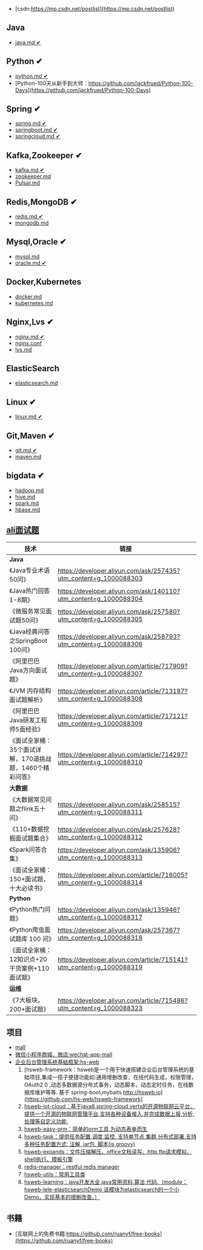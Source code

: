 - [csdn:https://mp.csdn.net/postlist](https://mp.csdn.net/postlist)

## Java
- [java.md ✔](https://github.com/Panl99/codebook/blob/master/java/java.md)

## Python ✔
- [python.md ✔](https://github.com/Panl99/codebook/blob/master/python/python.md)
- [Python-100天从新手到大师：https://github.com/jackfrued/Python-100-Days](https://github.com/jackfrued/Python-100-Days)

## Spring ✔
- [spring.md ✔](https://github.com/Panl99/codebook/tree/master/spring_boot_cloud/spring.md)
- [springboot.md ✔](https://github.com/Panl99/codebook/tree/master/spring_boot_cloud/springboot.md)
- [springcloud.md ✔](https://github.com/Panl99/codebook/tree/master/spring_boot_cloud/springcloud.md)

## Kafka,Zookeeper ✔
- [kafka.md ✔](https://github.com/Panl99/codebook/blob/master/kafka_zookeeper_Pulsar/kafka.md)
- [zookeeper.md](https://github.com/Panl99/codebook/blob/master/kafka_zookeeper_Pulsar/zookeeper.md)
- [Pulsar.md](https://github.com/Panl99/codebook/blob/master/kafka_zookeeper_Pulsar/Pulsar.md)

## Redis,MongoDB ✔
- [redis.md ✔](https://github.com/Panl99/codebook/blob/master/redis_mongodb/redis.md)
- [mongodb.md](https://github.com/Panl99/codebook/blob/master/redis_mongodb/mongodb.md)

## Mysql,Oracle ✔
- [mysql.md](https://github.com/Panl99/codebook/blob/master/mysql_oracle/mysql.md)
- [oracle.md ✔](https://github.com/Panl99/codebook/blob/master/mysql_oracle/oracle.md)

## Docker,Kubernetes
- [docker.md](https://github.com/Panl99/codebook/blob/master/docker_kubernetes/docker.md)
- [kubernetes.md](https://github.com/Panl99/codebook/blob/master/docker_kubernetes/kubernetes.md)

## Nginx,Lvs ✔
- [nginx.md ✔](https://github.com/Panl99/codebook/blob/master/nginx_lvs/nginx.md)
- [nginx.conf](https://github.com/Panl99/codebook/blob/master/nginx_lvs/nginx.conf)
- [lvs.md](https://github.com/Panl99/codebook/blob/master/nginx_lvs/lvs.md)

## ElasticSearch
- [elasticsearch.md](https://github.com/Panl99/codebook/blob/master/elasticsearch/elasticsearch.md)

## Linux ✔
- [linux.md ✔](https://github.com/Panl99/codebook/blob/master/linux/linux.md)

## Git,Maven ✔
- [git.md ✔](https://github.com/Panl99/codebook/blob/master/git_maven/git.md)
- [maven.md](https://github.com/Panl99/codebook/blob/master/git_maven/maven.md)

## bigdata ✔
- [hadoop.md](https://github.com/Panl99/codebook/blob/master/bigdata/hadoop.md)
- [hive.md](https://github.com/Panl99/codebook/blob/master/bigdata/hive.md)
- [spark.md](https://github.com/Panl99/codebook/blob/master/bigdata/spark.md)
- [hbase.md](https://github.com/Panl99/codebook/blob/master/bigdata/hbase.md)

## [ali面试题](https://files.alicdn.com/tpsservice/569551994992fac384988407af9c02a8.pdf)
技术 | 链接 
----|----
**Java** | 
《Java专业术语50问》 | https://developer.aliyun.com/ask/257435?utm_content=g_1000088303
《Java热门回答1-8期》 | https://developer.aliyun.com/ask/140110?utm_content=g_1000088304
《微服务常见面试题50问》 | https://developer.aliyun.com/ask/257580?utm_content=g_1000088305
《Java经典问答之SpringBoot 100问》 | https://developer.aliyun.com/ask/258793?utm_content=g_1000088306
《阿里巴巴Java方向面试题》 | https://developer.aliyun.com/article/717909?utm_content=g_1000088307
《JVM 内存结构面试题解析》 | https://developer.aliyun.com/article/713187?utm_content=g_1000088308
《阿里巴巴Java研发工程师5面经验》 | https://developer.aliyun.com/article/717121?utm_content=g_1000088309
《面试全家桶：35个面试详解，170道挑战题，1460个精彩问答》 | https://developer.aliyun.com/article/714297?utm_content=g_1000088310
**大数据** | 
《大数据常见问题之flink五十问》 | https://developer.aliyun.com/ask/258515?utm_content=g_1000088311
《110+数据挖掘面试题集合》 | https://developer.aliyun.com/ask/257628?utm_content=g_1000088312
《Spark问答合集》 | https://developer.aliyun.com/ask/135906?utm_content=g_1000088313
《面试全家桶：150+面试题，十大必读书》 | https://developer.aliyun.com/article/716005?utm_content=g_1000088314
**Python** | 
《Python热门问题》 | https://developer.aliyun.com/ask/135946?utm_content=g_1000088317
《Python爬虫面试题库 100 问》 | https://developer.aliyun.com/ask/257367?utm_content=g_1000088318
《面试全家桶：12知识点+20干货案例+110面试题》 | https://developer.aliyun.com/article/715141?utm_content=g_1000088319
**运维** | 
《7大板块，200+面试题》 | https://developer.aliyun.com/article/715486?utm_content=g_1000088323


## 项目
- [mall](https://github.com/macrozheng/mall)
- [微信小程序商城、微店:wechat-app-mall](https://github.com/EastWorld/wechat-app-mall)
- [企业后台管理系统基础框架:hs-web](https://github.com/hs-web) 
	1. [hsweb-framework：hsweb是一个用于快速搭建企业后台管理系统的基础项目,集成一揽子便捷功能如:通用增删改查，在线代码生成，权限管理，OAuth2.0 ,动态多数据源分布式事务，动态脚本，动态定时任务，在线数据库维护等等. 基于 spring-boot,mybaits http://hsweb.io](https://github.com/hs-web/hsweb-framework)
	2. [hsweb-iot-cloud：基于java8,spring-cloud,vertx的开源物联网云平台，提供一个开源的物联网管理平台,支持各种设备接入,并完成数据上报,分析,处理等自定义功能.](https://github.com/hs-web/hsweb-iot-cloud)
	3. [hsweb-easy-orm：简单的orm工具,为动态表单而生](https://github.com/hs-web/hsweb-easy-orm)
	4. [hsweb-task：提供任务配置,调度,监控. 支持单节点,集群,分布式部署.支持多种任务配置方式: 注解, jar包, 脚本(js,groovy)](https://github.com/hs-web/hsweb-task)
	5. [hsweb-expands：文件压缩解压、office文档读写、http,ftp请求模拟、shell执行、模板引擎](https://github.com/hs-web/hsweb-expands)
	6. [redis-manager：restful redis manager](https://github.com/hs-web/redis-manager)
	7. [hsweb-utils：常用工具类](https://github.com/hs-web/hsweb-utils)
	8. [hsweb-learning：java开发大全,java常用资料,算法,代码.（module：hsweb-lele-elasticsearchDemo 该模块为elasticsearch的一个小Demo，实现基本的增删改查。）](https://github.com/hs-web/hsweb-learning)

## 书籍
- [互联网上的免费书籍:https://github.com/ruanyf/free-books](https://github.com/ruanyf/free-books)
